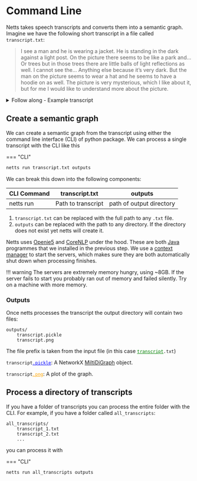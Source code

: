 # Command Line

Netts takes speech transcripts and converts them into a semantic graph. Imagine we have the following short transcript in a file called `transcript.txt`:

> I see a man and he is wearing a jacket. He is standing in the dark against a light post. On the picture there seems to be like a park and... Or trees but in those trees there are little balls of light reflections as well. I cannot see the... Anything else because it’s very dark. But the man on the picture seems to wear a hat and he seems to have a hoodie on as well. The picture is very mysterious, which I like about it, but for me I would like to understand more about the picture.

<details>
<summary>Follow along - Example transcript</summary>
To follow along create this example in a file by running the following command in a terminal

```bash
echo "I see a man and he is wearing a jacket. He is standing in the dark against a light post. On the picture there seems to be like a park and... Or trees but in those trees there are little balls of light reflections as well. I cannot see the... Anything else because it’s very dark. But the man on the picture seems to wear a hat and he seems to have a hoodie on as well. The picture is very mysterious, which I like about it, but for me I would like to understand more about the picture." > transcript.txt
```

</details>

## Create a semantic graph

We can create a semantic graph from the transcript using either the command line interface (CLI) of python package. We can process a single transcript with the CLI like this

=== "CLI"

```bash
netts run transcript.txt outputs
```

We can break this down into the following components:

| CLI Command | transcript.txt     | outputs                  |
| ----------- | ------------------ | ------------------------ |
| netts run   | Path to transcript | path of output directory |

1. `transcript.txt` can be replaced with the full path to any `.txt` file.
2. `outputs` can be replaced with the path to any directory. If the directory does not exist yet netts will create it.

Netts uses [Openie5](https://github.com/dair-iitd/OpenIE-standalone) and [CoreNLP](https://stanfordnlp.github.io/CoreNLP/) under the hood. These are both [Java](https://en.wikipedia.org/wiki/Java_(programming_language)) programmes that we installed in the previous step. We use a [context manager](https://book.pythontips.com/en/latest/context_managers.html) to start the servers, which makes sure they are both automatically shut down when processing finishes.

!!! warning
    The servers are extremely memory hungry, using ~8GB. If the server fails to start you probably ran out of memory and failed silently. Try on a machine with more memory.

### Outputs

Once netts processes the transcript the output directory will contain two files:

```text
outputs/
    transcript.pickle
    transcript.png
```

The file prefix is taken from the input file (in this case <code><ins style="color: green; text-decoration-color: green;">transcript</ins>.txt</code>)

<code>transcript<ins style="color: blue; text-decoration-color: blue;">.pickle</ins></code>: A NetworkX [MiltiDiGraph](https://networkx.org/documentation/stable/reference/classes/multidigraph.html) object.

<code>transcript<ins style="color: orange; text-decoration-color:orange;">.png</ins></code>: A plot of the graph.

## Process a directory of transcripts

If you have a folder of transcripts you can process the entire folder with the CLI. For example, if you have a folder called `all_transcripts`:

```text
all_transcripts/
    transcript_1.txt
    transcript_2.txt
    ...
```

you can process it with

=== "CLI"

```bash
netts run all_transcripts outputs
```
